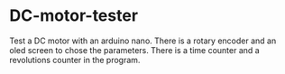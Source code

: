 # DC-motor-tester
Test a DC motor with an arduino nano. There is a rotary encoder and an oled screen to chose the parameters. There is a time counter and a revolutions counter in the program.
